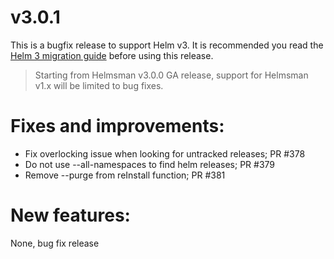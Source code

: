 # v3.0.1

This is a bugfix release to support Helm v3.
It is recommended you read the [Helm 3 migration guide](https://helm.sh/docs/topics/v2_v3_migration/) before using this release.

> Starting from Helmsman v3.0.0 GA release, support for Helmsman v1.x will be limited to bug fixes.

# Fixes and improvements:
- Fix overlocking issue when looking for untracked releases; PR #378
- Do not use --all-namespaces to find helm releases; PR #379
- Remove --purge from reInstall function; PR #381

# New features:
None, bug fix release

